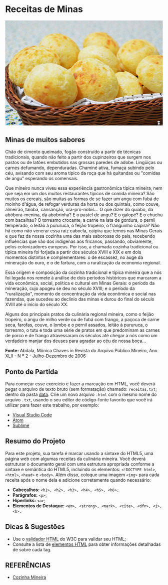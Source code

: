 # Receitas de Minas


![Pão de Queijo](img/cheesebread.jpg "Murilo manzini / CC BY-SA (https://creativecommons.org/licenses/by-sa/4.0)")

## Minas de muitos sabores

Chão de cimento queimado, fogão construído a partir de técnicas tradicionais, quando não feito a partir dos cupinzeiros que surgem nos pastos ou de latões embutidos nas grossas paredes de adobe. Lingüiças ou carnes defumando, dependuradas. Chaminé ativa, fumaça subindo pelo céu, avisando com seu aroma típico da roça que há quitandas ou "comidas de angu" esperando os comensais.

Que mineiro nunca viveu essa experiência gastronômica típica mineira, nem que seja em um dos muitos restaurantes típicos de comida mineira? São muitos os cereais, são muitas as formas de se fazer um angu com fubá de moinho d'água, de refogar verduras da horta ou dos quintais, como couve, almeirão, taioba, cansanção, ora-pro-nobis... O que dizer do quiabo, da abóbora-menina, da abobrinha? E o pastel de angu? E o galopé? E o chuchu com bacalhau? O torresmo crocante, a carne na lata de gordura, o pernil temperado, o leitão à pururuca, o feijão tropeiro, o franguinho caipira? Não há como não venerar essa raiz cabocla, caipira que temos nas Minas Gerais e que faz da nossa cozinha uma das mais saborosas do país, recebendo influências que vão dos indígenas aos fricanos, passando, obviamente, pelos colonizadores europeus. Por isso, a chamada cozinha tradicional ou típica mineira foi forjada a partir dos séculos XVIII e XIX e em dois momentos distintos e complementares: o de escassez, no auge da mineração do ouro, e o de fartura, com a ruralização da economia regional.

Essa origem e composição da cozinha tradicional e típica mineira que a nós foi legada nos remete à análise de dois períodos históricos que marcaram a vida econômica, social, política e cultural em Minas Gerais: o período da mineração, cujo apogeu se deu no século XVIII; e o período da "ruralização", momento de concentração da vida econômica e social nas fazendas, que sucedeu ao declínio das minas e durou do final do século XVIII até o início do século XX.

Alguns dos principais pratos da culinária regional mineira, como o feijão tropeiro, o angu de milho verde ou de fubá com frango, a paçoca de carne seca, farofas, couve, o lombo e o pernil assados, leitão à pururuca, o torresmo, o tutu e toda uma série de pratos em que predominam as carnes de porco e de frango atravessaram os séculos até chegar a nós como um verdadeiro manjar dos deuses para agradar ao céu de nossa boca...

**Fonte:** Abdala, Mônica Chaves in Revista do Arquivo Público Mineiro, Ano XLII - N º 2 - Julho-Dezembro de 2006

## Ponto de Partida

Para começar esse exercício e fazer a marcação em HTML, você deverá pegar o arquivo de texto bruto (sem formatação) chamado: `receitas.txt`; dentro da pasta [data](data/). Crie um novo arquivo `.html` com o mesmo nome do arquivo `.txt`, usando o seu editor de código-fonte favorito que você irá utilizar para fazer este trabalho, por exemplo:

* [Visual Studio Code](https://code.visualstudio.com/)
* [Atom](https://atom.io/)
* [Sublime](sublimetext.com)

## Resumo do Projeto

Para este projeto, sua tarefa é marcar usando a sintaxe do HTML5, uma página web com algumas receitas da culinária mineira. Você deverá estruturar o documento geral com uma estrutura apropriada conforme a sintaxe e semântica do HTML5, incluindo os elementos: `<!DOCTYPE html>`, `<html>`, `<head>` e `<body>`. Além disso, coloque uma imagem `<img>` para cada receita após o nome dela e adicione corretamente quando necessário:

* **Cabeçalhos:** `<h1>, <h2>, <h3>, <h4>, <h5>, <h6>;`
* **Parágrafos:** `<p>`;
* **Hiperlinks:** `<a>`;
* **Elementos de Destaque:** `<em>, <strong>, <mark>, <cite>, <dfn>, <i>, <b>.`

## Dicas & Sugestões

* Use o [validador HTML](https://validator.w3.org/) do W3C para validar seu HTML;
* Consulte a lista de [elementos HTML](https://developer.mozilla.org/pt-BR/docs/Web/HTML/Element) para obter informações detalhadas de sobre cada tag.



## REFERÊNCIAS

* [Cozinha Mineira](https://www.mg.gov.br/conteudo/conheca-minas/cozinha-mineira/cozinha-mineira)


